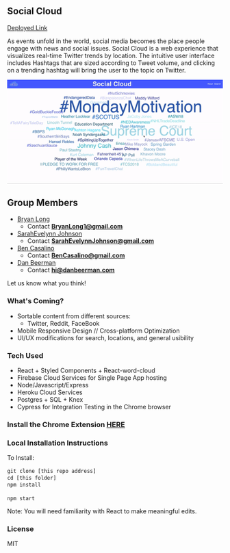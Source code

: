 ## Social Cloud
[Deployed Link](https://social-cloud-trends.firebaseapp.com)

As events unfold in the world, social media becomes the place people engage with news and social issues. Social Cloud is a web experience that visualizes  real-time Twitter trends by location. The intuitive user interface includes Hashtags that are sized according to Tweet volume, and clicking on a trending hashtag will bring the user to the topic on Twitter.  

![Social Cloud Demo](https://github.com/BryanLong14/Social-Cloud-Frontend/blob/master/SocialCloudScreencast.gif)

## Group Members
- [Bryan Long](https://github.com/BryanLong14)
    - Contact **BryanLong1@gmail.com**
- [SarahEvelynn Johnson](https://github.com/sarahevelynn)
    - Contact **SarahEvelynnJohnson@gmail.com**
- [Ben Casalino](https://github.com/bencasalino)
    - Contact **BenCasalino@gmail.com**
- [Dan Beerman](https://github.com/lebeerman)
    - Contact **hi@danbeerman.com**

Let us know what you think!

### What's Coming?
- Sortable content from different sources:
  - Twitter, Reddit, FaceBook
- Mobile Responsive Design // Cross-platform Optimization
- UI/UX modifications for search, locations, and general usibility


### Tech Used
* React + Styled Components + React-word-cloud
* Firebase Cloud Services for Single Page App hosting
* Node/Javascript/Express
* Heroku Cloud Services
* Postgres + SQL + Knex
* Cypress for Integration Testing in the Chrome browser

### Install the Chrome Extension [HERE](https://chrome.google.com/webstore/detail/social-cloud/oiajhngngfjeolkboffbefmegjkoannk)

### Local Installation Instructions

To Install:
```
git clone [this repo address]
cd [this folder]
npm install

npm start
```
Note: You will need familiarity with React to make meaningful edits. 


### License
MIT
